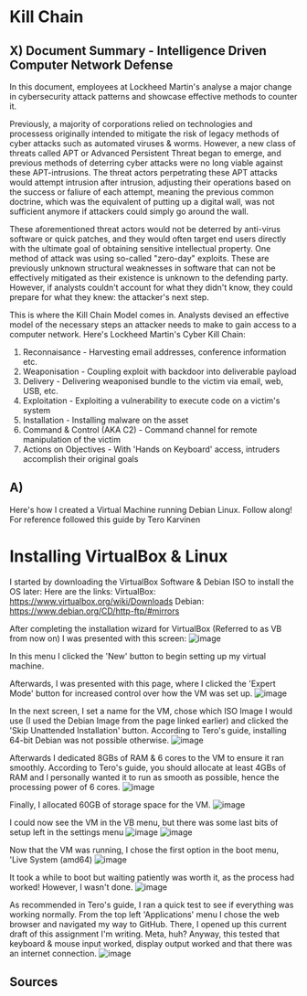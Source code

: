 # Kill  Chain

## X) Document Summary - Intelligence Driven Computer Network Defense
In this document, employees at Lockheed Martin's analyse a major change in cybersecurity attack patterns and showcase
effective methods to counter it.

Previously, a majority of corporations relied on technologies and processess originally intended to mitigate the risk of legacy methods of cyber attacks such as
automated viruses & worms. However, a new class of threats called APT or Advanced Persistent Threat began to emerge, and previous methods of deterring cyber attacks were
no long viable against these APT-intrusions. The threat actors perpetrating these APT attacks would attempt intrusion after intrusion, adjusting their operations based on the success
or faliure of each attempt, meaning the previous common doctrine, which was the equivalent of putting up a digital wall, was not sufficient anymore if attackers could simply go around the wall.

These aforementioned threat actors would not be deterred by anti-virus software or quick patches, and they would often target end users directly with the ultimate goal of obtaining
sensitive intellectual property. One method of attack was using so-called "zero-day" exploits. These are previously unknown structural weaknesses in software that can not be effectively mitigated as their existence is unknown to the defending party. However, if analysts couldn't account for what they didn't know, they could prepare for what they knew: the attacker's next step.

This is where the Kill Chain Model comes in. Analysts devised an effective model of the necessary steps an attacker needs to make to gain access to a computer network.
Here's Lockheed Martin's Cyber Kill Chain:

 1. Reconnaisance - Harvesting email addresses, conference information etc.
 2. Weaponisation - Coupling exploit with backdoor into deliverable payload
 3. Delivery - Delivering weaponised bundle to the victim via email, web, USB, etc.
 4. Exploitation - Exploiting a vulnerability to execute code on a victim's system
 5. Installation - Installing malware on the asset
 6. Command & Control (AKA C2) - Command channel for remote manipulation of the victim
 7. Actions on Objectives - With 'Hands on Keyboard' access, intruders accomplish their original goals

## A)
Here's how I created a Virtual Machine running Debian Linux. Follow along!
For reference followed this guide by Tero Karvinen

# Installing VirtualBox & Linux
I started by downloading the VirtualBox Software & Debian ISO to install the OS later:
Here are the links:
VirtualBox: https://www.virtualbox.org/wiki/Downloads
Debian: https://www.debian.org/CD/http-ftp/#mirrors

After completing the installation wizard for VirtualBox (Referred to as VB from now on) I was presented with this screen:
![image](https://github.com/user-attachments/assets/ea09fb8a-1541-4a5d-ab28-506b7762a175)

In this menu I clicked the 'New' button to begin setting up my virtual machine.

Afterwards, I was presented with this page, where I clicked the 'Expert Mode' button for increased control over how the VM was set up.
![image](https://github.com/user-attachments/assets/ac1dd87e-a89f-4562-917c-4310c60c052a)

In the next screen, I set a name for the VM, chose which ISO Image I would use (I used the Debian Image from the page linked earlier) and clicked the 'Skip Unattended Installation'
button. According to Tero's guide, installing 64-bit Debian was not possible otherwise.
![image](https://github.com/user-attachments/assets/4d8d126c-7ac3-485a-8b35-398469d07d5e)

Afterwards I dedicated 8GBs of RAM & 6 cores to the VM to ensure it ran smoothly. According to Tero's guide, you should allocate at least 4GBs of RAM and I personally wanted it to run as smooth as possible,
hence the processing power of 6 cores.
![image](https://github.com/user-attachments/assets/51be39b4-e559-4141-8c78-13ff33cc0a4b)

Finally, I allocated 60GB of storage space for the VM.
![image](https://github.com/user-attachments/assets/190a6e5b-d491-47aa-ad25-f0d25e8e042b)

I could now see the VM in the VB menu, but there was some last bits of setup left in the settings menu
![image](https://github.com/user-attachments/assets/f53b817a-3553-4ee4-88a2-ae2d6343041d)
![image](https://github.com/user-attachments/assets/68f703a3-69bd-4a79-9a83-7b1dc0b519c1)

Now that the VM was running, I chose the first option in the boot menu, 'Live System (amd64)
![image](https://github.com/user-attachments/assets/57a0ba55-70c3-42c8-a778-bd56a330f558)

It took a while to boot but waiting patiently was worth it, as the process had worked! However, I wasn't done.
![image](https://github.com/user-attachments/assets/41545458-f5e9-4c04-bc0f-a850ccd05522)

As recommended in Tero's guide, I ran a quick test to see if everything was working normally. From the top left 'Applications' menu I chose the web browser and navigated my way to GitHub.
There, I opened up this current draft of this assignment I'm writing. Meta, huh? Anyway, this tested that keyboard & mouse input worked, display output worked and that there was an internet connection.
![image](https://github.com/user-attachments/assets/5f752970-93c1-4442-9fd0-45cbe594f89f)






















## Sources
